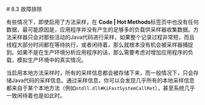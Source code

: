 <a name="8.3" />
# 8.3 故障排除

有些情况下，即使启用了方法采样，在 **Code | Hot Methods**标签页中也没有任何数据，最可能原因是，应用程序并没有产生的足够多的负载供采样器收集数据。方法采样器只会对那些活动的Java代码进行采样，如果整个记录过程非常短，而且线程大部分时间都在等待执行，或者闲待着，那么就根本没有机会被采样器捕捉到。如果不是在生产环境分析应用程序的话，那么需要考虑对增加应用程序的负载，模拟生产环境中的真实情况。

当启用本地方法采样时，所有的采样信息都会被存储下来，而一般情况下，只会存储Java代码的采样信息。通过采样信息，你可以会发现几乎所有的本地采样信息都来自于某个本地方法（例如`ntdll.dll#KiFastSystemCallRet`），甚至系统几乎一致闲待着也是如此时。